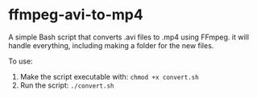 # ffmpeg-avi-to-mp4
A simple Bash script that converts .avi files to .mp4 using FFmpeg. it will handle everything, including making a folder for the new files.

To use:
1. Make the script executable with: `chmod +x convert.sh`
2. Run the script: `./convert.sh`
